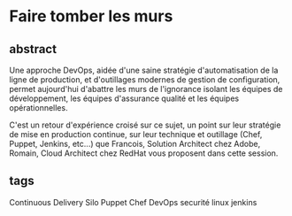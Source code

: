 Faire tomber les murs
=====================

abstract
--------

Une approche DevOps, aidée d'une saine stratégie d'automatisation de la ligne de production, et d'outillages modernes de gestion de configuration, permet aujourd'hui d'abattre les murs de l'ignorance isolant les équipes de développement, les équipes d'assurance qualité et les équipes opérationnelles.

C'est un retour d'expérience croisé sur ce sujet, un point sur leur stratégie de mise en production continue, sur leur technique et outillage (Chef, Puppet, Jenkins, etc...) que Francois, Solution Architect chez Adobe, Romain, Cloud Architect chez RedHat vous proposent dans cette session.



tags
----

Continuous Delivery
Silo
Puppet
Chef
DevOps
securité
linux
jenkins


